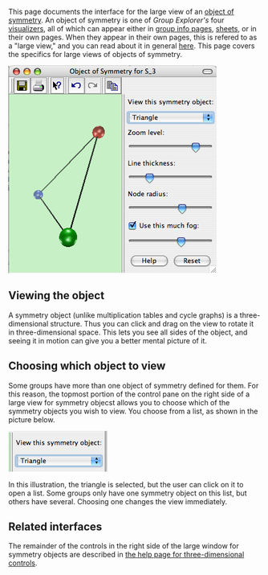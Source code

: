 
This page documents the interface for the large view of an [object of
symmetry](rf-groupterms.md#objects-of-symmetry). An object of symmetry is
one of *Group Explorer's* four [visualizers](rf-geterms.md#visualizers), all
of which can appear either in [group info pages](rf-um-groupwindow.md),
[sheets](rf-geterms.md#sheets), or in their own pages. When they appear in
their own pages, this is refered to as a "large view," and you can read
about it in general [here](rf-um-largewindow.md). This page covers the
specifics for large views of objects of symmetry.

![A large view of an object of symmetry](illustration-oswindow.jpg)

## Viewing the object

A symmetry object (unlike multiplication tables and cycle graphs) is a
three-dimensional structure. Thus you can click and drag on the view to
rotate it in three-dimensional space. This lets you see all sides of the
object, and seeing it in motion can give you a better mental picture of it.

## Choosing which object to view

Some groups have more than one object of symmetry defined for them. For this
reason, the topmost portion of the control pane on the right side of a large
view for symmetry objecst allows you to choose which of the symmetry objects
you wish to view. You choose from a list, as shown in the picture below.

![Screenshot of the control for choosing an object of symmetry](illustration-osoptions.jpg)

In this illustration, the triangle is selected, but the user can click on it
to open a list. Some groups only have one symmetry object on this list, but
others have several. Choosing one changes the view immediately.

## Related interfaces

The remainder of the controls in the right side of the large window for
symmetry objects are described in [the help page for three-dimensional
controls](rf-um-modelview.md).
